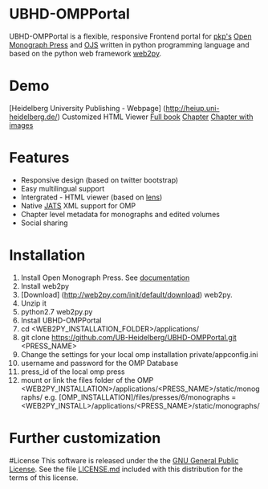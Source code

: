 # UBHD-OMPPortal
UBHD-OMPPortal is a flexible, responsive Frontend portal for [pkp's](https://pkp.sfu.ca/) [Open Monograph Press](https://pkp.sfu.ca/omp/) and [OJS](https://pkp.sfu.ca/ojs/) written in python programming language and  based on the python web framework [web2py](http://www.web2py.com).

# Demo
[Heidelberg University Publishing - Webpage] (http://heiup.uni-heidelberg.de/)
 Customized HTML Viewer [Full book](http://heiup.uni-heidelberg.de/reader/index/43/heiUP_habenstein_abwesenheit_2015.xml) [Chapter](http://heiup.uni-heidelberg.de/reader/index/43/43-69-209-1-10-20150717.xml) [Chapter with images](http://heiup.uni-heidelberg.de/reader/index/43/43-69-220-1-10-20150723.xml#figures)


# Features
- Responsive design (based on twitter bootstrap)
- Easy multilingual support
- Intergrated - HTML viewer (based on [lens](http://lens.elifesciences.org/))
- Native [JATS](http://jats.nlm.nih.gov/) XML support for OMP
- Chapter level metadata for monographs and edited volumes
- Social sharing

# Installation
1. Install Open Monograph Press. See [documentation](http://pkp.sfu.ca/omp/README)
2. Install web2py
 1. [Download] (http://web2py.com/init/default/download) web2py.
 2. Unzip it
 3. python2.7 web2py.py
3. Install UBHD-OMPPortal
 1. cd <WEB2PY_INSTALLATION_FOLDER>/applications/
 2. git clone https://github.com/UB-Heidelberg/UBHD-OMPPortal.git <PRESS_NAME>
 3. Change the settings for your local omp installation private/appconfig.ini
   1. username and password for the OMP Database
   2. press_id of the local omp press
 4. mount or link the files folder of the OMP  <WEB2PY_INSTALLATION>/applications/<PRESS_NAME>/static/monographs/
   e.g. [OMP_INSTALLATION]/files/presses/6/monographs  = <WEB2PY_INSTALL>/applications/<PRESS_NAME>/static/monographs/

# Further customization


#License
This software is released under the the [GNU General Public License](LICENSE.md).
See the file [LICENSE.md](LICENSE.md) included with this distribution for the terms of this license.











